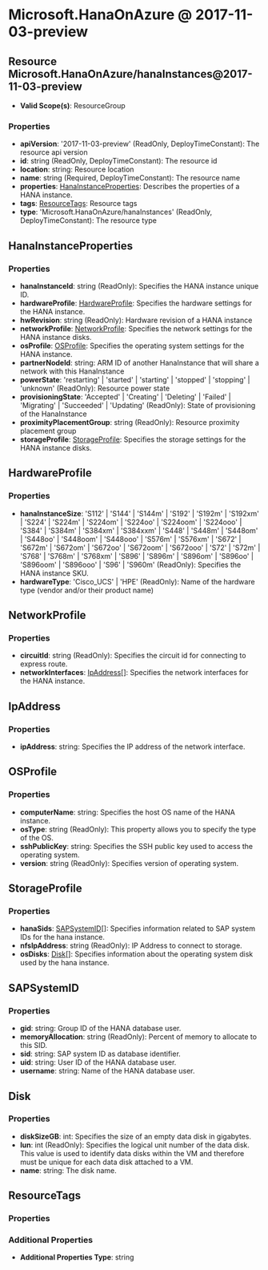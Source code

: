 # Microsoft.HanaOnAzure @ 2017-11-03-preview

## Resource Microsoft.HanaOnAzure/hanaInstances@2017-11-03-preview
* **Valid Scope(s)**: ResourceGroup
### Properties
* **apiVersion**: '2017-11-03-preview' (ReadOnly, DeployTimeConstant): The resource api version
* **id**: string (ReadOnly, DeployTimeConstant): The resource id
* **location**: string: Resource location
* **name**: string (Required, DeployTimeConstant): The resource name
* **properties**: [HanaInstanceProperties](#hanainstanceproperties): Describes the properties of a HANA instance.
* **tags**: [ResourceTags](#resourcetags): Resource tags
* **type**: 'Microsoft.HanaOnAzure/hanaInstances' (ReadOnly, DeployTimeConstant): The resource type

## HanaInstanceProperties
### Properties
* **hanaInstanceId**: string (ReadOnly): Specifies the HANA instance unique ID.
* **hardwareProfile**: [HardwareProfile](#hardwareprofile): Specifies the hardware settings for the HANA instance.
* **hwRevision**: string (ReadOnly): Hardware revision of a HANA instance
* **networkProfile**: [NetworkProfile](#networkprofile): Specifies the network settings for the HANA instance disks.
* **osProfile**: [OSProfile](#osprofile): Specifies the operating system settings for the HANA instance.
* **partnerNodeId**: string: ARM ID of another HanaInstance that will share a network with this HanaInstance
* **powerState**: 'restarting' | 'started' | 'starting' | 'stopped' | 'stopping' | 'unknown' (ReadOnly): Resource power state
* **provisioningState**: 'Accepted' | 'Creating' | 'Deleting' | 'Failed' | 'Migrating' | 'Succeeded' | 'Updating' (ReadOnly): State of provisioning of the HanaInstance
* **proximityPlacementGroup**: string (ReadOnly): Resource proximity placement group
* **storageProfile**: [StorageProfile](#storageprofile): Specifies the storage settings for the HANA instance disks.

## HardwareProfile
### Properties
* **hanaInstanceSize**: 'S112' | 'S144' | 'S144m' | 'S192' | 'S192m' | 'S192xm' | 'S224' | 'S224m' | 'S224om' | 'S224oo' | 'S224oom' | 'S224ooo' | 'S384' | 'S384m' | 'S384xm' | 'S384xxm' | 'S448' | 'S448m' | 'S448om' | 'S448oo' | 'S448oom' | 'S448ooo' | 'S576m' | 'S576xm' | 'S672' | 'S672m' | 'S672om' | 'S672oo' | 'S672oom' | 'S672ooo' | 'S72' | 'S72m' | 'S768' | 'S768m' | 'S768xm' | 'S896' | 'S896m' | 'S896om' | 'S896oo' | 'S896oom' | 'S896ooo' | 'S96' | 'S960m' (ReadOnly): Specifies the HANA instance SKU.
* **hardwareType**: 'Cisco_UCS' | 'HPE' (ReadOnly): Name of the hardware type (vendor and/or their product name)

## NetworkProfile
### Properties
* **circuitId**: string (ReadOnly): Specifies the circuit id for connecting to express route.
* **networkInterfaces**: [IpAddress](#ipaddress)[]: Specifies the network interfaces for the HANA instance.

## IpAddress
### Properties
* **ipAddress**: string: Specifies the IP address of the network interface.

## OSProfile
### Properties
* **computerName**: string: Specifies the host OS name of the HANA instance.
* **osType**: string (ReadOnly): This property allows you to specify the type of the OS.
* **sshPublicKey**: string: Specifies the SSH public key used to access the operating system.
* **version**: string (ReadOnly): Specifies version of operating system.

## StorageProfile
### Properties
* **hanaSids**: [SAPSystemID](#sapsystemid)[]: Specifies information related to SAP system IDs for the hana instance.
* **nfsIpAddress**: string (ReadOnly): IP Address to connect to storage.
* **osDisks**: [Disk](#disk)[]: Specifies information about the operating system disk used by the hana instance.

## SAPSystemID
### Properties
* **gid**: string: Group ID of the HANA database user.
* **memoryAllocation**: string (ReadOnly): Percent of memory to allocate to this SID.
* **sid**: string: SAP system ID as database identifier.
* **uid**: string: User ID of the HANA database user.
* **username**: string: Name of the HANA database user.

## Disk
### Properties
* **diskSizeGB**: int: Specifies the size of an empty data disk in gigabytes.
* **lun**: int (ReadOnly): Specifies the logical unit number of the data disk. This value is used to identify data disks within the VM and therefore must be unique for each data disk attached to a VM.
* **name**: string: The disk name.

## ResourceTags
### Properties
### Additional Properties
* **Additional Properties Type**: string

